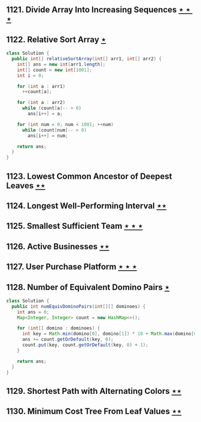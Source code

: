 ## 1121. Divide Array Into Increasing Sequences [$\star\star\star$](https://leetcode.com/problems/divide-array-into-increasing-sequences)

## 1122. Relative Sort Array [$\star$](https://leetcode.com/problems/relative-sort-array)

```java
class Solution {
  public int[] relativeSortArray(int[] arr1, int[] arr2) {
    int[] ans = new int[arr1.length];
    int[] count = new int[1001];
    int i = 0;

    for (int a : arr1)
      ++count[a];

    for (int a : arr2)
      while (count[a]-- > 0)
        ans[i++] = a;

    for (int num = 0; num < 1001; ++num)
      while (count[num]-- > 0)
        ans[i++] = num;

    return ans;
  }
}
```

## 1123. Lowest Common Ancestor of Deepest Leaves [$\star\star$](https://leetcode.com/problems/lowest-common-ancestor-of-deepest-leaves)

## 1124. Longest Well-Performing Interval [$\star\star$](https://leetcode.com/problems/longest-well-performing-interval)

## 1125. Smallest Sufficient Team [$\star\star\star$](https://leetcode.com/problems/smallest-sufficient-team)

## 1126. Active Businesses [$\star\star$](https://leetcode.com/problems/active-businesses)

## 1127. User Purchase Platform [$\star\star\star$](https://leetcode.com/problems/user-purchase-platform)

## 1128. Number of Equivalent Domino Pairs [$\star$](https://leetcode.com/problems/number-of-equivalent-domino-pairs)

```java
class Solution {
  public int numEquivDominoPairs(int[][] dominoes) {
    int ans = 0;
    Map<Integer, Integer> count = new HashMap<>();

    for (int[] domino : dominoes) {
      int key = Math.min(domino[0], domino[1]) * 10 + Math.max(domino[0], domino[1]);
      ans += count.getOrDefault(key, 0);
      count.put(key, count.getOrDefault(key, 0) + 1);
    }

    return ans;
  }
}
```

## 1129. Shortest Path with Alternating Colors [$\star\star$](https://leetcode.com/problems/shortest-path-with-alternating-colors)

## 1130. Minimum Cost Tree From Leaf Values [$\star\star$](https://leetcode.com/problems/minimum-cost-tree-from-leaf-values)
